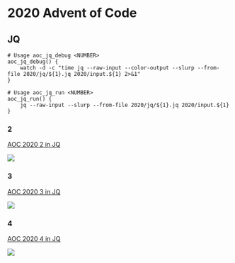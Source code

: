 # 2020 Advent of Code
## JQ
```
# Usage aoc_jq_debug <NUMBER>
aoc_jq_debug() {
    watch -d -c "time jq --raw-input --color-output --slurp --from-file 2020/jq/${1}.jq 2020/input.${1} 2>&1"
}

# Usage aoc_jq_run <NUMBER>
aoc_jq_run() {
    jq --raw-input --slurp --from-file 2020/jq/${1}.jq 2020/input.${1}
}
```

### 2

[AOC 2020 2 in JQ](./2.jq)

<img src="../../../media/2020/2-2.png?raw=true"/>

### 3

[AOC 2020 3 in JQ](./3.jq)

<img src="../../../media/2020/3-2.png?raw=true"/>

### 4

[AOC 2020 4 in JQ](./4.jq)

<img src="../../../media/2020/4-2.png?raw=true"/>
